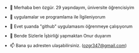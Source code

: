 - 👋 Merhaba ben özgür. 29 yaşındayım, üniversite öğrencisiyim

- 👀 uygulamalar ve programlama ile İlgileniyorum

- 🌱 Evet şuanda "github" uygulamasını öğrenmeye çalışıyorum

- 💞️ Bende Sizlerle İşbirliği yapmaktan Onur duyarım

- 📫 Bana şu adresten ulaşabilirsiniz. (ozgr347@gmail.com)

<!---
Ozgur347/Ozgur347 is a ✨ special ✨ repository because its `README.md` (this file) appears on your GitHub profile.
You can click the Preview link to take a look at your changes.
--->

